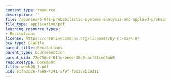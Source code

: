 ```yaml
---
content_type: resource
description: ''
file: /courses/6-041-probabilistic-systems-analysis-and-applied-probability-spring-2006/61fa3d2efce942415f9ff6238eb29311_week06_f.pdf
file_type: application/pdf
learning_resource_types:
- Recitations
license: https://creativecommons.org/licenses/by-nc-sa/4.0/
ocw_type: OCWFile
parent_title: Recitations
parent_type: CourseSection
parent_uid: 72e75de2-011e-beee-30c9-acf41ced8ab8
resourcetype: Document
title: week06_f.pdf
uid: 61fa3d2e-fce9-4241-5f9f-f6238eb29311
---
```

